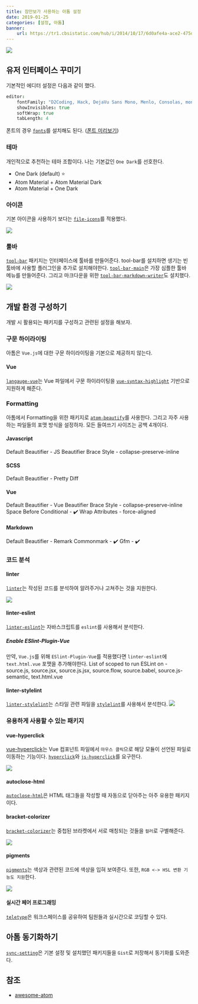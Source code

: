 ```yaml
---
title: 잠만보가 사용하는 아톰 설정
date: 2019-01-25
categories: [설정, 아톰]
banner:
    url: https://tr1.cbsistatic.com/hub/i/2014/10/17/6d0afe4a-ace2-475d-8f33-00f9e7a82e16/atom-mark1200x630.png
---
```


![](https://user-images.githubusercontent.com/378023/49132477-f4b77680-f31f-11e8-8357-ac6491761c6c.png)

## 유저 인터페이스 꾸미기

기본적인 에디터 설정은 다음과 같이 했다.

```cson
editor:
    fontFamily: "D2Coding, Hack, DejaVu Sans Mono, Menlo, Consolas, monospace"
    showInvisibles: true
    softWrap: true
    tabLength: 4
```

폰트의 경우 [`fonts`](https://atom.io/packages/fonts)를 설치해도 된다. ([폰트 미리보기](https://app.programmingfonts.org/))

### 테마

개인적으로 추천하는 테마 조합이다. 나는 기본값인 `One Dark`를 선호한다.

-   One Dark (default) ⭐
-   Atom Material + Atom Material Dark
-   Atom Material + One Dark

### 아이콘

기본 아이콘을 사용하기 보다는 [`file-icons`](https://atom.io/packages/file-icons)를 적용했다.

![](https://raw.githubusercontent.com/file-icons/atom/6714706f268e257100e03c9eb52819cb97ad570b/preview.png)

### 툴바

[`tool-bar`](https://atom.io/packages/tool-bar) 패키지는 인터페이스에 툴바를 만들어준다.
tool-bar를 설치하면 생기는 빈 툴바에 사용할 플러그인을 추가로 설치해야한다. [`tool-bar-main`](https://atom.io/packages/tool-bar-main)은 가장 심플한 툴바 메뉴를 만들어준다. 그리고 마크다운을 위한 [`tool-bar-markdown-writer`](https://atom.io/packages/tool-bar-markdown-writer)도 설치했다.

![](https://i.github-camo.com/8387595328108e1dce2b658a6827140047e286e9/687474703a2f2f636c2e6c792f696d6167652f3277307533633178314b33572f53637265656e73686f742d323031352d30342d32312d31362e34362e34392e706e67)

## 개발 환경 구성하기

개발 시 활용되는 패키지를 구성하고 관련된 설정을 해보자.

### 구문 하이라이팅

아톰은 `Vue.js`에 대한 구문 하이라이팅을 기본으로 제공하지 않는다.

#### Vue

[`langauge-vue`](https://atom.io/packages/language-vue)는 Vue 파일에서 구문 하이라이팅을 [`vue-syntax-highlight`](https://github.com/vuejs/vue-syntax-highlight/tree/479672799b4162996e3c3c7e09583fb6d98e1e6c) 기반으로 지원하게 해준다.

### Formatting

아톰에서 Formatting을 위한 패키지로 [`atom-beautify`](https://atom.io/packages/atom-beautify)를 사용한다.
그리고 자주 사용하는 파일들의 포맷 방식을 설정하자. 모든 들여쓰기 사이즈는 공백 4개이다.

#### Javascript

Default Beautifier - JS Beautifier
Brace Style - collapse-preserve-inline

#### SCSS

Default Beautifier - Pretty Diff

#### Vue

Default Beautifier - Vue Beautifier
Brace Style - collapse-preserve-inline
Space Before Conditional - ✔️
Wrap Attributes - force-aligned

#### Markdown

Default Beautifier - Remark
Commonmark - ✔️
Gfm - ✔️

### 코드 분석

#### linter

[`linter`](https://atom.io/packages/linter)는 작성된 코드를 분석하여 알려주거나 고쳐주는 것을 지원한다.

![](https://i.github-camo.com/a7fa1da3b5b4bdea00b5d25591f47e0751f64d4e/68747470733a2f2f636c6f75642e67697468756275736572636f6e74656e742e636f6d2f6173736574732f343237383131332f32333837393933332f31616231376532612d303837322d313165372d383033642d3366653063636663363739302e676966)

#### linter-eslint

[`linter-eslint`](https://atom.io/packages/linter-eslint)는 자바스크립트를 `eslint`를 사용해서 분석한다.

##### Enable ESlint-Plugin-Vue

만약, `Vue.js`를 위해 `ESlint-Plugin-Vue`를 적용했다면 `linter-eslint`에 `text.html.vue` 포맷을 추가해야한다.
List of scoped to run ESLint on - source.js, source.jsx, source.js.jsx, source.flow, source.babel, source.js-semantic, text.html.vue

#### linter-stylelint

[`linter-stylelint`](https://atom.io/packages/linter-stylelint)는 스타일 관련 파일을 [`stylelint`](https://github.com/stylelint/stylelint)를 사용해서 분석한다.
![](https://i.github-camo.com/0f7ea286f12d90256431c2edb65087dacb8ad73a/68747470733a2f2f7261772e67697468756275736572636f6e74656e742e636f6d2f41746f6d4c696e7465722f6c696e7465722d7374796c656c696e742f6d61737465722f64656d6f2e706e67)

### 유용하게 사용할 수 있는 패키지

#### vue-hyperclick

[vue-hyperclick](https://atom.io/packages/vue-hyperclick)는 Vue 컴포넌트 파일에서 `마우스 클릭`으로 해당 모듈이 선언된 파일로 이동하는 기능이다. [`hyperclick`](https://atom.io/packages/hyperclick)와 [`js-hyperclick`](https://atom.io/packages/js-hyperclick)를 요구한다.

![](https://i.github-camo.com/a917b5ee7f755895922efa2706d699b0a5c167f7/68747470733a2f2f6672697a692e78797a2f65787465726e616c732f7675652d6879706572636c69636b2d64656d6f2e676966)

#### autoclose-html

[`autoclose-html`](https://atom.io/packages/autoclose-html)은 HTML 태그들을 작성할 때 자동으로 닫아주는 아주 유용한 패키지이다.

#### bracket-colorizer

[`bracket-colorizer`](https://atom.io/packages/bracket-colorizer)는 중첩된 브라켓에서 서로 매칭되는 것들을 `컬러`로 구별해준다.

![](https://i.github-camo.com/c33845e7be99491bd3e728ec53941753c680dcb2/68747470733a2f2f7261772e67697468756275736572636f6e74656e742e636f6d2f766e2d6b692f627261636b65742d636f6c6f72697a65722f76312e322e302f2e6769746875622f73637265656e73686f74312e706e67)

#### pigments

[`pigments`](https://atom.io/packages/pigments)는 색상과 관련된 코드에 색상을 입혀 보여준다. 또한, `RGB <-> HSL 변환 기능도 지원`한다.

![](https://i.github-camo.com/802d8b759d01e70861f95f99495731f19b145b03/687474703a2f2f61626533332e6769746875622e696f2f61746f6d2d7069676d656e74732f7069676d656e74732e6769663f7261773d74727565)

#### 실시간 페어 프로그래밍

[`teletype`](https://atom.io/packages/teletype)은 워크스페이스를 공유하여 팀원들과 실시간으로 코딩할 수 있다.

## 아톰 동기화하기

[`sync-setting`](https://atom.io/packages/sync-settings)은 기본 설정 및 설치했던 패키지들을 `Gist`로 저장해서 동기화를 도와준다.

## 참조

-   [awesome-atom](https://github.com/mehcode/awesome-atom)
